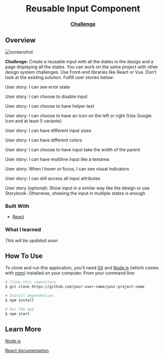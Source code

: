 <h1 align="center">Reusable Input Component</h1>

<div align="center">
  <h3>  
    <a href="https://devchallenges.io/challenges/TSqutYM4c5WtluM7QzGp">
      Challenge
    </a>
  </h3>
</div>

## Overview

![screenshot](https://user-images.githubusercontent.com/16707738/92399059-5716eb00-f132-11ea-8b14-bcacdc8ec97b.png)

**Challenge:** Create a reusable input with all the states in the design and a page displaying all the states. You can work on the same project with other design system challenges. Use Front-end libraries like React or Vue. Don’t look at the existing solution. Fulfill user stories below:

User story: I can see error state

User story: I can choose to disable input

User story: I can choose to have helper text

User story: I can choose to have an icon on the left or right (Use Google Icon and at least 5 variants)

User story: I can have different input sizes

User story: I can have different colors

User story: I can choose to have input take the width of the parent

User story: I can have multiline input like a textarea

User story: When I hover or focus, I can see visual indicators

User story: I can still access all input attributes

User story (optional): Show input in a similar way like the design or use Storybook. Otherwise, showing the input in multiple states is enough

### Built With

- [React](https://reactjs.org/)

### What I learned

_This will be updated soon_

## How To Use

<!-- Example:  -->

To clone and run this application, you'll need [Git](https://git-scm.com) and [Node.js](https://nodejs.org/en/download/) (which comes with [npm](http://npmjs.com)) installed on your computer. From your command line:

```bash
# Clone this repository
$ git clone https://github.com/your-user-name/your-project-name

# Install dependencies
$ npm install

# Run the app
$ npm start
```

## Learn More

[Node.js](https://nodejs.org/)

[React documentation](https://reactjs.org/).
